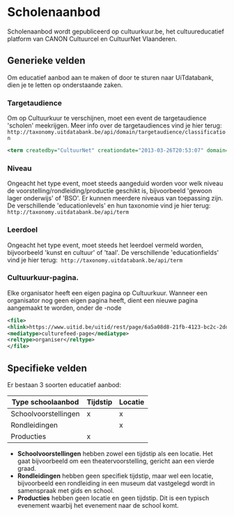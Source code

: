 ---
---

# Scholenaanbod

Scholenaanbod wordt gepubliceerd op cultuurkuur.be, het cultuureducatief platform van CANON Cultuurcel en CultuurNet Vlaanderen. 

## Generieke velden

Om educatief aanbod aan te maken of door te sturen naar UiTdatabank, dien je te letten op onderstaande zaken. 

### Targetaudience

Om op Cultuurkuur te verschijnen, moet een event de targetaudience 'scholen' meekrijgen. 
Meer info over de targetaudiences vind je hier terug: ```http://taxonomy.uitdatabank.be/api/domain/targetaudience/classification```

~~~ xml
<term createdby="CultuurNet" creationdate="2013-03-26T20:53:07" domain="targetaudience" enabled="true" id="2.1.3.0.0" label="Scholen" labelnl="Scholen" labelfr="Écoles" labelen="Schools" labelde="Schule" show="true" sort="15"/>
~~~

### Niveau

Ongeacht het type event, moet steeds aangeduid worden voor welk niveau de voorstelling/rondleiding/productie geschikt is, bijvoorbeeld 'gewoon lager onderwijs' of 'BSO'. Er kunnen meerdere niveaus van toepassing zijn. 
De verschillende 'educationlevels' en hun taxonomie vind je hier terug: ```http://taxonomy.uitdatabank.be/api/term```

### Leerdoel

Ongeacht het type event, moet steeds het leerdoel vermeld worden, bijvoorbeeld 'kunst en cultuur' of 'taal'.
De verschillende 'educationfields' vind je hier terug:  ```http://taxonomy.uitdatabank.be/api/term```

### Cultuurkuur-pagina.

Elke organisator heeft een eigen pagina op Cultuurkuur. Wanneer een organisator nog geen eigen pagina heeft, dient een nieuwe pagina aangemaakt te worden, onder de <media/>-node

~~~ xml
<file>
<hlink>https://www.uitid.be/uitid/rest/page/6a5a08d8-21fb-4123-bc2c-2dd39f16fb6d</hlink>
<mediatype>culturefeed-page</mediatype>
<reltype>organiser</reltype>
</file>
~~~


## Specifieke velden

Er bestaan 3 soorten educatief aanbod:

| Type schoolaanbod | Tijdstip | Locatie | 
| -- | -- | -- |
| Schoolvoorstellingen | x | x | 
| Rondleidingen |  | x | 
| Producties  | x |  | 

- **Schoolvoorstellingen** hebben zowel een tijdstip als een locatie. Het gaat bijvoorbeeld om een theatervoorstelling, gericht aan een vierde graad.
- **Rondleidingen** hebben geen specifiek tijdstip, maar wel een locatie, bijvoorbeeld een rondleiding in een museum dat vastgelegd wordt in samenspraak met gids en school.
- **Producties** hebben geen locatie en geen tijdstip. Dit is een typisch evenement waarbij het evenement naar de school komt. 
